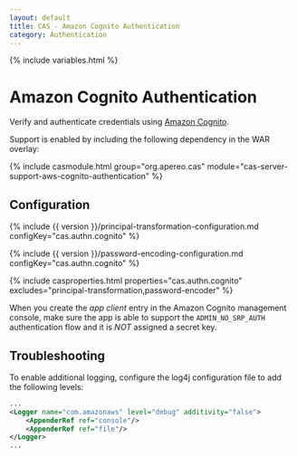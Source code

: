 ```yaml
---
layout: default
title: CAS - Amazon Cognito Authentication
category: Authentication
---
```

{% include variables.html %}


# Amazon Cognito Authentication

Verify and authenticate credentials using [Amazon Cognito](https://aws.amazon.com/cognito/).

Support is enabled by including the following dependency in the WAR overlay:

{% include casmodule.html group="org.apereo.cas" module="cas-server-support-aws-cognito-authentication" %}

## Configuration

{% include {{ version }}/principal-transformation-configuration.md configKey="cas.authn.cognito" %}

{% include {{ version }}/password-encoding-configuration.md configKey="cas.authn.cognito" %}

{% include casproperties.html properties="cas.authn.cognito" excludes="principal-transformation,password-encoder" %}

When you create the *app client* entry in the Amazon Cognito management console, make sure the app is able to support the `ADMIN_NO_SRP_AUTH` authentication flow and it is *NOT* assigned a secret key.

## Troubleshooting

To enable additional logging, configure the log4j configuration file to add the following levels:

```xml
...
<Logger name="com.amazonaws" level="debug" additivity="false">
    <AppenderRef ref="console"/>
    <AppenderRef ref="file"/>
</Logger>
...
```
